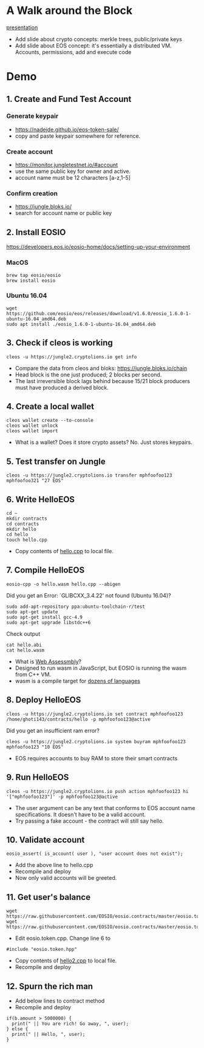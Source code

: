 # A Walk around the Block

[presentation](https://docs.google.com/presentation/d/1wpFkVgbCGXkOxuqxXAkZB3ndHq4Z_ZjP17q0lh5FLfw/edit?usp=sharing)

* Add slide about crypto concepts: merkle trees, public/private keys
* Add slide about EOS concept: it's essentially a distributed VM.  Accounts, permissions, add and execute code

# Demo

## 1. Create and Fund Test Account

### Generate keypair
* https://nadejde.github.io/eos-token-sale/
* copy and paste keypair somewhere for reference.

### Create account
* https://monitor.jungletestnet.io/#account
* use the same public key for owner and active.
* account name must be 12 characters [a-z,1-5]

### Confirm creation
* https://jungle.bloks.io/
* search for account name or public key

## 2. Install EOSIO

https://developers.eos.io/eosio-home/docs/setting-up-your-environment

### MacOS
```
brew tap eosio/eosio
brew install eosio
```

### Ubuntu 16.04
```
wget https://github.com/eosio/eos/releases/download/v1.6.0/eosio_1.6.0-1-ubuntu-16.04_amd64.deb
sudo apt install ./eosio_1.6.0-1-ubuntu-16.04_amd64.deb
```

## 3. Check if cleos is working

```
cleos -u https://jungle2.cryptolions.io get info
```

* Compare the data from cleos and bloks: https://jungle.bloks.io/chain
* Head block is the one just produced; 2 blocks per second.  
* The last irreversible block lags behind because 15/21 block producers must have produced a derived block.

## 4. Create a local wallet

```
cleos wallet create --to-console
cleos wallet unlock
cleos wallet import
```

* What is a wallet?  Does it store crypto assets?  No.  Just stores keypairs.

## 5. Test transfer on Jungle

```
cleos -u https://jungle2.cryptolions.io transfer mphfoofoo123 mphfoofoo321 "27 EOS" 
```

## 6. Write HelloEOS

```
cd ~
mkdir contracts
cd contracts
mkdir hello
cd hello
touch hello.cpp
```

* Copy contents of [hello.cpp](hello.cpp) to local file.

## 7. Compile HelloEOS

```
eosio-cpp -o hello.wasm hello.cpp --abigen
```

Did you get an Error: `GLIBCXX_3.4.22' not found (Ubuntu 16.04)?
```
sudo add-apt-repository ppa:ubuntu-toolchain-r/test
sudo apt-get update
sudo apt-get install gcc-4.9
sudo apt-get upgrade libstdc++6
```

Check output
```
cat hello.abi
cat hello.wasm
```

* What is [Web Assessmbly](https://developer.mozilla.org/en-US/docs/WebAssembly)?
* Designed to run wasm in JavaScript, but EOSIO is running the wasm from C++ VM.
* wasm is a compile target for [dozens of languages](https://github.com/appcypher/awesome-wasm-langs)

## 8. Deploy HelloEOS

```
cleos -u https://jungle2.cryptolions.io set contract mphfoofoo123 /home/ghoti143/contracts/hello -p mphfoofoo123@active
```

Did you get an insufficient ram error?
```
cleos -u https://jungle2.cryptolions.io system buyram mphfoofoo123 mphfoofoo123 "10 EOS"
```
* EOS requires accounts to buy RAM to store their smart contracts

## 9. Run HelloEOS

```
cleos -u https://jungle2.cryptolions.io push action mphfoofoo123 hi '["mphfoofoo123"]' -p mphfoofoo123@active
```
* The user argument can be any text that conforms to EOS account name specifications.  It doesn't have to be a valid account.
* Try passing a fake account - the contract will still say hello.

## 10. Validate account

```
eosio_assert( is_account( user ), "user account does not exist");
```
* Add the above line to hello.cpp
* Recompile and deploy
* Now only valid accounts will be greeted.

## 11. Get user's balance

```
wget https://raw.githubusercontent.com/EOSIO/eosio.contracts/master/eosio.token/include/eosio.token/eosio.token.hpp
wget https://raw.githubusercontent.com/EOSIO/eosio.contracts/master/eosio.token/src/eosio.token.cpp
```

* Edit eosio.token.cpp. Change line 6 to

```
#include "eosio.token.hpp"
```

* Copy contents of [hello2.cpp](hello2.cpp) to local file.
* Recompile and deploy

## 12. Spurn the rich man

* Add below lines to contract method
* Recompile and deploy

```
if(b.amount > 5000000) {
  print(" || You are rich! Go away, ", user);  
} else {
  print(" || Hello, ", user);
}
```
